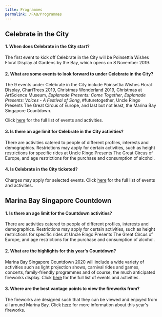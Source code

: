 ```yaml
---
title: Programmes
permalink: /FAQ/Programmes
---
```


## Celebrate in the City
#### 1. When does Celebrate in the City start?

The first event to kick off Celebrate in the City will be Poinsettia Wishes Floral Display at Gardens by the Bay, which opens on 8 November 2019.

#### 2. What are some events to look forward to under Celebrate in the City?

The 9 events under Celebrate in the City include Poinsettia Wishes Floral Display, ChariTrees 2019, Christmas Wonderland 2019, Christmas at ArtScience Museum, *Esplanade Presents: Come Together*, *Esplanade Presents: Voices - A Festival of Song*, #futuretogether, Uncle Ringo Presents The Great Circus of Europe, and last but not least, the Marina Bay Singapore Countdown.<br>

Click <a href="/events/citc/">here</a> for the full list of events and activities.

#### 3. Is there an age limit for Celebrate in the City activities?

There are activities catered to people of different profiles, interests and demographics. Restrictions may apply for certain activities, such as height restrictions for specific rides at Uncle Ringo Presents The Great Circus of Europe, and age restrictions for the purchase and consumption of alcohol. 

#### 4. Is Celebrate in the City ticketed? 

Charges may apply for selected events. Click <a href="/events/citc/">here</a> for the full list of events and activities.

## Marina Bay Singapore Countdown
#### 1.  Is there an age limit for the Countdown activities?

There are activities catered to people of different profiles, interests and demographics. Restrictions may apply for certain activities, such as height restrictions for specific rides at Uncle Ringo Presents The Great Circus of Europe, and age restrictions for the purchase and consumption of alcohol. 


#### 2. What are the highlights for this year's Countdown?

Marina Bay Singapore Countdown 2020 will include a wide variety of activities such as light projection shows, carnival rides and games, concerts, family-friendly programmes and of course, the much anticipated fireworks display. Click <a href="/events/whats-on/marina-bay">here</a> for the full list of events and activities.


#### 3. Where are the best vantage points to view the fireworks from?

The fireworks are designed such that they can be viewed and enjoyed from all around Marina Bay. Click <a href="/events/fireworks/">here</a> for more information about this year's fireworks. 
 
